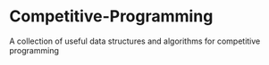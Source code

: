 # Competitive-Programming
A collection of useful data structures and algorithms for competitive programming
